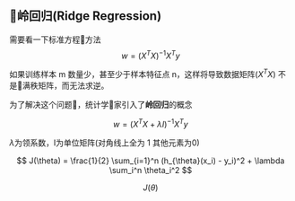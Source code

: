 ## 岭回归(Ridge Regression)
需要看一下标准方程方法
$$ w = (X^TX)^{-1}X^Ty $$

如果训练样本 m 数量少，甚至少于样本特征点 n，这样将导致数据矩阵$(X^TX)$ 不是满秩矩阵，而无法求逆。

为了解决这个问题，统计学家引入了**岭回归**的概念

$$ w = (X^TX + \lambda I)^{-1}X^Ty $$

$\lambda$为领系数，I为单位矩阵(对角线上全为 1 其他元素为0)

$$ J(\theta) = \frac{1}{2} \sum_{i=1}^n (h_{\theta}(x_i) - y_i)^2 + \lambda \sum_i^n \theta_i^2 $$

$$ J(\theta) $$